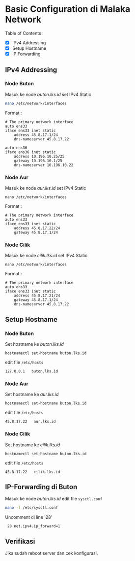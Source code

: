 # Basic Configuration di Malaka Network
Table of Contents :
- [x] IPv4 Addressing
- [x] Setup Hostname
- [x] IP Forwarding
## IPv4 Addressing
### Node Buton
Masuk ke node _buton.lks.id_ set IPv4 Static
```bash
nano /etc/network/interfaces
```
Format :
```
# The primary network interface
auto ens33
iface ens33 inet static
    address 45.8.17.1/24
    dns-nameserver 45.8.17.22

auto ens36
iface ens36 inet static
    address 10.196.10.25/25
    gateway 10.196.10.1/25
    dns-nameserver 10.196.10.22
```
### Node Aur
Masuk ke node _aur.lks.id_ set IPv4 Static
```
nano /etc/network/interfaces
```
Format :
```
# The primary network interface
auto ens33
iface ens33 inet static
    address 45.8.17.22/24
    gateway 45.8.17.1/24
```
### Node Cilik
Masuk ke node _cilik.lks.id_ set IPv4 Static
```
nano /etc/network/interfaces
```
Format :
```
# The primary network interface
auto ens33
iface ens33 inet static
    address 45.8.17.21/24
    gateway 45.8.17.1/24
    dns-nameserver 45.8.17.22
```
## Setup Hostname
### Node Buton
Set hostname ke _buton.lks.id_
```
hostnamectl set-hostname buton.lks.id
```
edit file `/etc/hosts`
```
127.0.0.1   buton.lks.id
```
### Node Aur
Set hostname ke _aur.lks.id_
```
hostnamectl set-hostname buton.lks.id
```
edit file `/etc/hosts`
```
45.8.17.22   aur.lks.id
```
### Node Cilik
Set hostname ke _cilik.lks.id_
```
hostnamectl set-hostname buton.lks.id
```
edit file `/etc/hosts`
```
45.8.17.22   cilik.lks.id
```
## IP-Forwarding di Buton
Masuk ke node _buton.lks.id_ edit file `sysctl.conf`
```bash
nano -l /etc/sysctl.conf
```
Uncomment di line '28'
```
 28 net.ipv4.ip_forward=1
```
## Verifikasi
Jika sudah reboot server dan cek konfigurasi.
